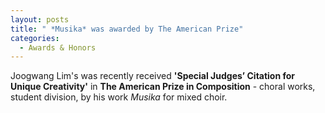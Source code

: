 ```yaml
---
layout: posts
title: " *Musika* was awarded by The American Prize"
categories:
  - Awards & Honors
---
```

Joogwang Lim's was recently received **'Special Judges’ Citation for Unique Creativity'** in **The American Prize in Composition** - choral works, student division, 
by his work *Musika* for mixed choir.

